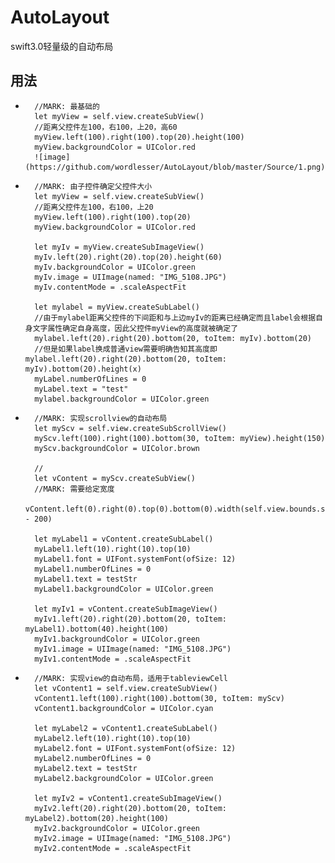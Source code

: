 # AutoLayout
swift3.0轻量级的自动布局
## 用法
*       
        //MARK: 最基础的
        let myView = self.view.createSubView()
        //距离父控件左100，右100，上20，高60
        myView.left(100).right(100).top(20).height(100)
        myView.backgroundColor = UIColor.red
        ![image](https://github.com/wordlesser/AutoLayout/blob/master/Source/1.png)
*
        //MARK: 由子控件确定父控件大小
        let myView = self.view.createSubView()
        //距离父控件左100，右100，上20
        myView.left(100).right(100).top(20)
        myView.backgroundColor = UIColor.red
        
        let myIv = myView.createSubImageView()
        myIv.left(20).right(20).top(20).height(60)
        myIv.backgroundColor = UIColor.green
        myIv.image = UIImage(named: "IMG_5108.JPG")
        myIv.contentMode = .scaleAspectFit

        let mylabel = myView.createSubLabel()
        //由于mylabel距离父控件的下间距和与上边myIv的距离已经确定而且label会根据自身文字属性确定自身高度，因此父控件myView的高度就被确定了
        mylabel.left(20).right(20).bottom(20, toItem: myIv).bottom(20)
        //但是如果label换成普通view需要明确告知其高度即 mylabel.left(20).right(20).bottom(20, toItem: myIv).bottom(20).height(x)
        myLabel.numberOfLines = 0
        myLabel.text = "test"
        mylabel.backgroundColor = UIColor.green
*
        //MARK: 实现scrollview的自动布局
        let myScv = self.view.createSubScrollView()
        myScv.left(100).right(100).bottom(30, toItem: myView).height(150)
        myScv.backgroundColor = UIColor.brown
        
        //
        let vContent = myScv.createSubView()
        //MARK: 需要给定宽度
        vContent.left(0).right(0).top(0).bottom(0).width(self.view.bounds.size.width - 200)
        
        let myLabel1 = vContent.createSubLabel()
        myLabel1.left(10).right(10).top(10)
        myLabel1.font = UIFont.systemFont(ofSize: 12)
        myLabel1.numberOfLines = 0
        myLabel1.text = testStr
        myLabel1.backgroundColor = UIColor.green
        
        let myIv1 = vContent.createSubImageView()
        myIv1.left(20).right(20).bottom(20, toItem: myLabel1).bottom(40).height(100)
        myIv1.backgroundColor = UIColor.green
        myIv1.image = UIImage(named: "IMG_5108.JPG")
        myIv1.contentMode = .scaleAspectFit
*
        //MARK: 实现view的自动布局，适用于tableviewCell
        let vContent1 = self.view.createSubView()
        vContent1.left(100).right(100).bottom(30, toItem: myScv)
        vContent1.backgroundColor = UIColor.cyan
        
        let myLabel2 = vContent1.createSubLabel()
        myLabel2.left(10).right(10).top(10)
        myLabel2.font = UIFont.systemFont(ofSize: 12)
        myLabel2.numberOfLines = 0
        myLabel2.text = testStr
        myLabel2.backgroundColor = UIColor.green
        
        let myIv2 = vContent1.createSubImageView()
        myIv2.left(20).right(20).bottom(20, toItem: myLabel2).bottom(20).height(100)
        myIv2.backgroundColor = UIColor.green
        myIv2.image = UIImage(named: "IMG_5108.JPG")
        myIv2.contentMode = .scaleAspectFit
